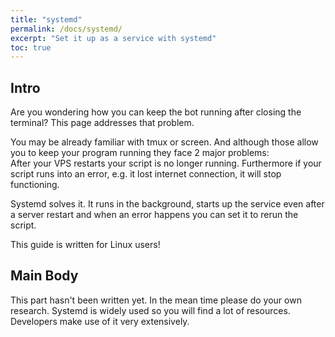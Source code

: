 ```yaml
---
title: "systemd"
permalink: /docs/systemd/
excerpt: "Set it up as a service with systemd"
toc: true
---
```


## Intro

Are you wondering how you can keep the bot running after closing the terminal? This page
addresses that problem.  

You may be already familiar with tmux or screen. And although those allow you to keep
your program running they face 2 major problems:  
After your VPS restarts your script is no longer running. Furthermore if your script runs
into an error, e.g. it lost internet connection, it will stop functioning.  

Systemd solves it. It runs in the background, starts up the service even after a server
restart and when an error happens you can set it to rerun the script.

This guide is written for Linux users!

## Main Body

This part hasn't been written yet. In the mean time please do your own research. Systemd
is widely used so you will find a lot of resources. Developers make use of it very
extensively.
